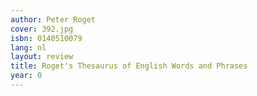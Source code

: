 ```yaml
---
author: Peter Roget
cover: 392.jpg
isbn: 0140510079
lang: nl
layout: review
title: Roget's Thesaurus of English Words and Phrases
year: 0
---
```

